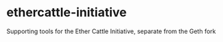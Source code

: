 # ethercattle-initiative
Supporting tools for the Ether Cattle Initiative, separate from the Geth fork
